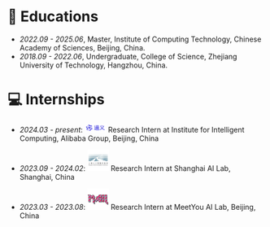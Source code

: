 # 📖 Educations
- *2022.09 - 2025.06*, Master, Institute of Computing Technology, Chinese Academy of Sciences, Beijing, China. 
- *2018.09 - 2022.06*, Undergraduate, College of Science, Zhejiang University of Technology, Hangzhou, China.


# 💻 Internships
- *2024.03 - present*: <img src='../../images/tongyi.png' style='width: 3em;'> Research Intern at Institute for Intelligent Computing, Alibaba Group, Beijing, China

- *2023.09 - 2024.02*: <img src='../../images/shanghai_ailab.png' style='width: 3em;'> Research Intern at Shanghai AI Lab, Shanghai, China

- *2023.03 - 2023.08*: <img src='../../images/meetyou.png' style='width: 3em;'> Research Intern at MeetYou AI Lab, Beijing, China